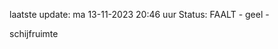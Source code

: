 laatste update: 
ma 13-11-2023 20:46   uur 
Status: FAALT - geel - 
<div class="service Y">schijfruimte</div>